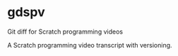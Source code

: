 # gdspv
Git diff for Scratch programming videos

A Scratch programming video transcript with versioning.
